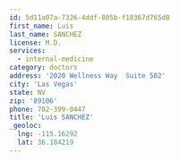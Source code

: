 ```yaml
---
id: 5d11a07a-7326-4ddf-805b-f18367d765d0
first_name: Luis
last_name: SANCHEZ
license: M.D.
services:
  - internal-medicine
category: doctors
address: '2020 Wellness Way  Suite 502'
city: 'Las Vegas'
state: NV
zip: '89106'
phone: 702-399-0447
title: 'Luis SANCHEZ'
_geoloc:
  lng: -115.16292
  lat: 36.184219
---
```


